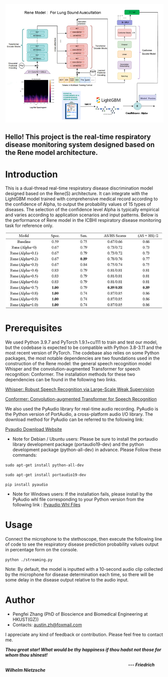 ![avatar](/image/Rene.png)
## Hello! This project is the real-time respiratory disease monitoring system designed based on the Rene model architecture. ##
# Introduction #
This is a dual-thread real-time respiratory disease discrimination model designed based on the Rene(S) architecture. It can integrate with the LightGBM model trained with comprehensive medical record according to the confidence of Alpha, to output the probability values of 15 types of diseases. The selection of the confidence level Alpha is typically empirical and varies according to application scenarios and input patterns. Below is the performance of Rene model in the ICBHI respiratory disease monitoring task for reference only.


![avatar](/image/ICBHI.jpg)
# Prerequisites #
We used Python 3.9.7 and PyTorch 1.9.1+cu111 to train and test our model, but the codebase is expected to be compatible with Python 3.8-3.11 and the most recent version of PyTorch. The codebase also relies on some Python packages, the most notable dependencies are two foundations used in the construction of the Rene model: the general speech recognition model Whisper and the convolution-augmented Transformer for speech recognition: Conformer. The installation methods for these two dependencies can be found in the following two links.

[Whisper: Robust Speech Recognition via Large-Scale Weak Supervision
](https://github.com/openai/whisper)

[Conformer: Convolution-augmented Transformer for Speech Recognition](https://github.com/sooftware/conformer)

We also used the PyAudio library for real-time audio recording. PyAudio is the Python version of PortAudio, a cross-platform audio I/O library. The download method for PyAudio can be referred to the following link:

[Pyaudio Download Website](https://pypi.org/project/PyAudio/) 



- Note for Debian / Ubuntu users: Please be sure to install the portaudio library development package (portaudio19-dev) and the python development package (python-all-dev) in advance. Please Follow these commands:

`sudo apt-get install python-all-dev`

`sudo apt-get install portaudio19-dev`

`pip install pyaudio`


- Note for Windows users: If the installation fails, please install by the PyAudio whl file corresponding to your Python version from the following link : [Pyaudio Whl Files](https://www.lfd.uci.edu/~gohlke/pythonlibs/#pyaudio)


# Usage #
Connect the microphone to the stethoscope, then execute the following line of code to see the respiratory disease prediction probability values output in percentage form on the console.

`python ./streaming.py`

Note: By default, the model is inputted with a 10-second audio clip collected by the microphone for disease determination each time, so there will be some delay in the disease output relative to the audio input.

# Author #

- Pengfei Zhang (PhD of Bioscience and Biomedical Engineering at HKUST(GZ))
- Contacts: austin.zh@foxmail.com

 I appreciate any kind of feedback or contribution. Please feel free to contact me.

***Thou great star! What would be thy happiness if thou hadst not those for whom thou shinest!***

&emsp;&emsp;&emsp;&emsp;&emsp;&emsp;&emsp;&emsp;&emsp;&emsp;&emsp;&emsp;&emsp;&emsp;&emsp;&emsp;&emsp;&emsp;&emsp;&emsp;&emsp;&emsp;&emsp;&emsp;&emsp;&emsp;&emsp;&emsp;***--- Friedrich Wilhelm Nietzsche***



